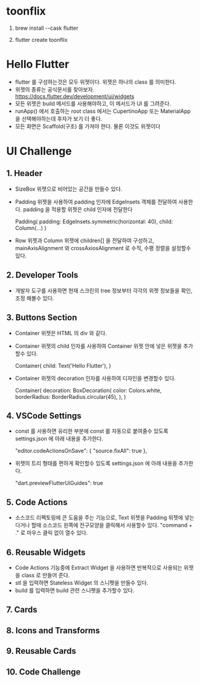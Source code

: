 # toonflix

1. brew install --cask flutter

2. flutter create toonflix

# Hello Flutter

- flutter 를 구성하는것은 모두 위젯이다. 위젯은 하나의 class 를 의미한다.
- 위젯의 종류는 공식문서를 찾아보자. https://docs.flutter.dev/development/ui/widgets
- 모든 위젯은 build 메서드를 사용해야하고, 이 메서드가 UI 를 그려준다.
- runApp() 에서 호출하는 root class 에서는 CupertinoApp 또는 MaterialApp 을 선택해야하는데 후자가 보기 더 좋다.
- 모든 화면은 Scaffold(구조) 를 가져야 한다. 물론 이것도 위젯이다

# UI Challenge

## 1. Header

- SizeBox 위젯으로 비어있는 공간을 만들수 있다.
- Padding 위젯을 사용하여 padding 인자에 EdgeInsets 객체를 전달하여 사용한다. padding 을 적용할 위젯은 child 인자에 전달한다

    Padding(
        padding: EdgeInsets.symmetric(horizontal: 40),
        child: Column(...)
    )

- Row 위젯과 Column 위젯에 children[] 을 전달하여 구성하고, mainAxisAlignment 와 crossAxiosAlignment 로 수직, 수평 정렬을 설정할수 있다.    

## 2. Developer Tools

- 개발자 도구를 사용하면 현재 스크린의 tree 정보부터 각각의 위젯 정보들을 확인, 조정 해볼수 있다.

## 3. Buttons Section

- Container 위젯은 HTML 의 div 와 같다.
- Container 위젯의 child 인자를 사용하여 Container 위젯 안에 넣은 위젯을 추가할수 있다.

    Container(
        child: Text('Hello Flutter'),
    )

- Container 위젯의 decoration 인자를 사용하여 디자인을 변경할수 있다.

    Container(
        decoration: BoxDecoration(
            color: Colors.white,
            borderRadius: BorderRadius.circular(45),
        ),
    )

## 4. VSCode Settings

- const 를 사용하면 유리한 부분에 const 를 자동으로 붙여줄수 있도록 settings.json 에 아래 내용을 추가한다.

    "editor.codeActionsOnSave": {
        "source.fixAll": true
    },

- 위젯의 트리 형태를 편하게 확인할수 있도록 settings.json 에 아래 내용을 추가한다.

    "dart.previewFlutterUiGuides": true
    

## 5. Code Actions

- 소스코드 리펙토링에 큰 도움을 주는 기능으로, Text 위젯을 Padding 위젯에 넣는다거나 할때 소스코드 왼쪽에 전구모양을 클릭해서 사용할수 있다. "command + ." 로 마우스 클릭 없이 열수 있다.

## 6. Reusable Widgets

- Code Actions 기능중에 Extract Widget 을 사용하면 반복적으로 사용되는 위젯을 class 로 만들어 준다.
- stl 을 입력하면 Stateless Widget 의 스니펫을 만들수 있다. 
- build 를 입력하면 build 관련 스니펫을 추가할수 있다.

## 7. Cards

## 8. Icons and Transforms

## 9. Reusable Cards

## 10. Code Challenge